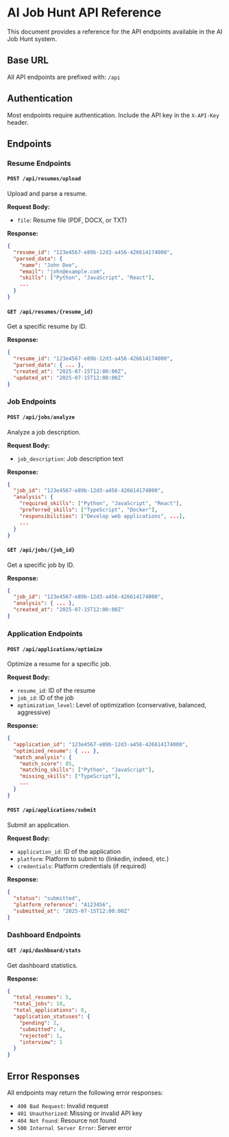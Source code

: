 # AI Job Hunt API Reference

This document provides a reference for the API endpoints available in the AI Job Hunt system.

## Base URL

All API endpoints are prefixed with: `/api`

## Authentication

Most endpoints require authentication. Include the API key in the `X-API-Key` header.

## Endpoints

### Resume Endpoints

#### `POST /api/resumes/upload`

Upload and parse a resume.

**Request Body:**
- `file`: Resume file (PDF, DOCX, or TXT)

**Response:**
```json
{
  "resume_id": "123e4567-e89b-12d3-a456-426614174000",
  "parsed_data": {
    "name": "John Doe",
    "email": "john@example.com",
    "skills": ["Python", "JavaScript", "React"],
    ...
  }
}
```

#### `GET /api/resumes/{resume_id}`

Get a specific resume by ID.

**Response:**
```json
{
  "resume_id": "123e4567-e89b-12d3-a456-426614174000",
  "parsed_data": { ... },
  "created_at": "2025-07-15T12:00:00Z",
  "updated_at": "2025-07-15T12:00:00Z"
}
```

### Job Endpoints

#### `POST /api/jobs/analyze`

Analyze a job description.

**Request Body:**
- `job_description`: Job description text

**Response:**
```json
{
  "job_id": "123e4567-e89b-12d3-a456-426614174000",
  "analysis": {
    "required_skills": ["Python", "JavaScript", "React"],
    "preferred_skills": ["TypeScript", "Docker"],
    "responsibilities": ["Develop web applications", ...],
    ...
  }
}
```

#### `GET /api/jobs/{job_id}`

Get a specific job by ID.

**Response:**
```json
{
  "job_id": "123e4567-e89b-12d3-a456-426614174000",
  "analysis": { ... },
  "created_at": "2025-07-15T12:00:00Z"
}
```

### Application Endpoints

#### `POST /api/applications/optimize`

Optimize a resume for a specific job.

**Request Body:**
- `resume_id`: ID of the resume
- `job_id`: ID of the job
- `optimization_level`: Level of optimization (conservative, balanced, aggressive)

**Response:**
```json
{
  "application_id": "123e4567-e89b-12d3-a456-426614174000",
  "optimized_resume": { ... },
  "match_analysis": {
    "match_score": 85,
    "matching_skills": ["Python", "JavaScript"],
    "missing_skills": ["TypeScript"],
    ...
  }
}
```

#### `POST /api/applications/submit`

Submit an application.

**Request Body:**
- `application_id`: ID of the application
- `platform`: Platform to submit to (linkedin, indeed, etc.)
- `credentials`: Platform credentials (if required)

**Response:**
```json
{
  "status": "submitted",
  "platform_reference": "A123456",
  "submitted_at": "2025-07-15T12:00:00Z"
}
```

### Dashboard Endpoints

#### `GET /api/dashboard/stats`

Get dashboard statistics.

**Response:**
```json
{
  "total_resumes": 5,
  "total_jobs": 10,
  "total_applications": 8,
  "application_statuses": {
    "pending": 2,
    "submitted": 4,
    "rejected": 1,
    "interview": 1
  }
}
```

## Error Responses

All endpoints may return the following error responses:

- `400 Bad Request`: Invalid request
- `401 Unauthorized`: Missing or invalid API key
- `404 Not Found`: Resource not found
- `500 Internal Server Error`: Server error
